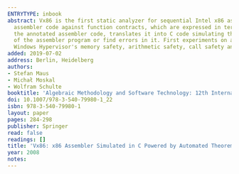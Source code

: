 ```yaml
---
ENTRYTYPE: inbook
abstract: Vx86 is the first static analyzer for sequential Intel x86 assembler code using automated deductive verification. It proves the correctness of
  assembler code against function contracts, which are expressed in terms of pre-, post-, and frame conditions using first-order predicates. Vx86 takes
  the annotated assembler code, translates it into C code simulating the processor, and then uses an existing C verifier to either prove the correctness
  of the assembler program or find errors in it. First experiments on applying Vx86 on the Windows Hypervisor code base are encouraging. Vx86 verified the
  Windows Hypervisor's memory safety, arithmetic safety, call safety and interrupt safety.
added: 2019-07-02
address: Berlin, Heidelberg
authors:
- Stefan Maus
- Michał Moskal
- Wolfram Schulte
booktitle: 'Algebraic Methodology and Software Technology: 12th International Conference, AMAST 2008 Urbana, IL, USA, July 28-31, 2008 Proceedings'
doi: 10.1007/978-3-540-79980-1_22
isbn: 978-3-540-79980-1
layout: paper
pages: 284-298
publisher: Springer
read: false
readings: []
title: 'Vx86: x86 Assembler Simulated in C Powered by Automated Theorem Proving'
year: 2008
notes:
---
```

